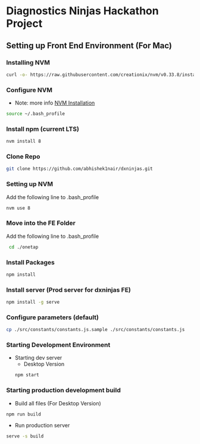 # Diagnostics Ninjas Hackathon Project

## Setting up Front End Environment (For Mac)

### Installing NVM

```bash
curl -o- https://raw.githubusercontent.com/creationix/nvm/v0.33.8/install.sh | bash
 ```

 ### Configure NVM
- Note: more info [NVM Installation](https://github.com/creationix/nvm/blob/master/README.markdown#installation)
```bash
source ~/.bash_profile
```

### Install npm (current LTS)
```bash
nvm install 8
```

### Clone Repo

```bash
git clone https://github.com/abhishek1nair/dxninjas.git
```


### Setting up NVM
Add the following line to .bash_profile

```bash
nvm use 8
```

### Move into the FE Folder
Add the following line to .bash_profile

```bash
 cd ./onetap
```

### Install Packages

```bash
npm install
```

### Install server (Prod server for dxninjas FE)
```bash
npm install -g serve
```


### Configure parameters (default)
```bash
cp ./src/constants/constants.js.sample ./src/constants/constants.js
```

### Starting Development Environment
- Starting dev server
  - Desktop Version
  ```bash
  npm start
  ```

### Starting production development build
- Build all files (For Desktop Version)
```bash
npm run build
```

- Run production server
```bash
serve -s build
```
